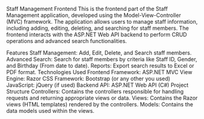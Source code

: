 Staff Management Frontend
This is the frontend part of the Staff Management application, developed using the Model-View-Controller (MVC) framework. The application allows users to manage staff information, including adding, editing, deleting, and searching for staff members. The frontend interacts with the ASP.NET Web API backend to perform CRUD operations and advanced search functionalities.

Features
Staff Management: Add, Edit, Delete, and Search staff members.
Advanced Search: Search for staff members by criteria like Staff ID, Gender, and Birthday (From date to date).
Reports: Export search results to Excel or PDF format.
Technologies Used
Frontend Framework: ASP.NET MVC
View Engine: Razor
CSS Framework: Bootstrap (or any other you used)
JavaScript: jQuery (if used)
Backend API: ASP.NET Web API (C#)
Project Structure
Controllers: Contains the controllers responsible for handling requests and returning appropriate views or data.
Views: Contains the Razor views (HTML templates) rendered by the controllers.
Models: Contains the data models used within the views.
